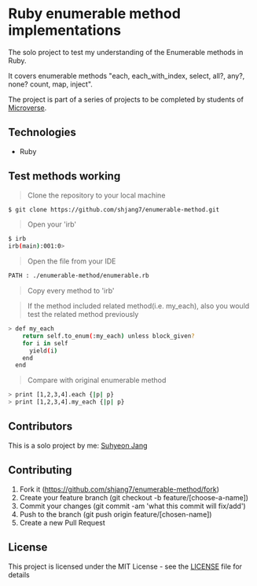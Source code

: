 # Ruby enumerable method implementations

The solo project to test my understanding of the Enumerable methods in Ruby.

It covers enumerable methods "each, each_with_index, select, all?, any?, none? count, map, inject".

The project is part of a series of projects to be completed by students of [Microverse](https://www.microverse.org/ "The Global School for Remote Software Developers!").

## Technologies

- Ruby

## Test methods working

> Clone the repository to your local machine

```sh
$ git clone https://github.com/shjang7/enumerable-method.git
```

> Open your 'irb'

```sh
$ irb
irb(main):001:0>
```

> Open the file from your IDE

```sh
PATH : ./enumerable-method/enumerable.rb
```

> Copy every method to 'irb'

> If the method included related method(i.e. my_each), also you would test the related method previously

```sh
> def my_each
    return self.to_enum(:my_each) unless block_given?
    for i in self
      yield(i)
    end
  end
```

> Compare with original enumerable method

```sh
> print [1,2,3,4].each {|p| p}
> print [1,2,3,4].my_each {|p| p}
```

## Contributors

This is a solo project by me: [Suhyeon Jang](https://github.com/shjang7)

## Contributing

1. Fork it (https://github.com/shjang7/enumerable-method/fork)
2. Create your feature branch (git checkout -b feature/[choose-a-name])
3. Commit your changes (git commit -am 'what this commit will fix/add')
4. Push to the branch (git push origin feature/[chosen-name])
5. Create a new Pull Request

## License

This project is licensed under the MIT License - see the [LICENSE](./LICENSE.md) file for details
